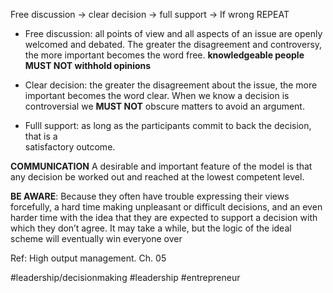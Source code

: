 Free discussion -> clear decision -> full support -> If wrong REPEAT

- Free discussion: all points of view and all aspects of an issue are openly
welcomed and debated. The greater the disagreement and controversy, the more important becomes the word free.  **knowledgeable people MUST NOT withhold opinions**

- Clear decision: the greater the disagreement about the issue, the more important becomes the word clear. When we know a decision is controversial we **MUST NOT** obscure matters to avoid an argument. 

- Fulll support: as long as the participants commit to back the decision, that is a  
satisfactory outcome.

**COMMUNICATION**
A desirable and important feature of the model is that any decision be worked out and reached at the lowest competent level.

**BE AWARE**: 
Because they often have trouble expressing their views forcefully, a hard time making
unpleasant or difficult decisions, and an even harder time with the idea that they are expected to support a decision with which they don’t agree. It may take a while, but the logic of the ideal scheme will eventually win everyone over


Ref: High output management. Ch. 05

#leadership/decisionmaking #leadership #entrepreneur 